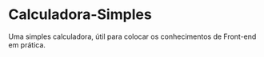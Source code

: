 # Calculadora-Simples
Uma simples calculadora, útil para colocar os conhecimentos de Front-end em prática. 
